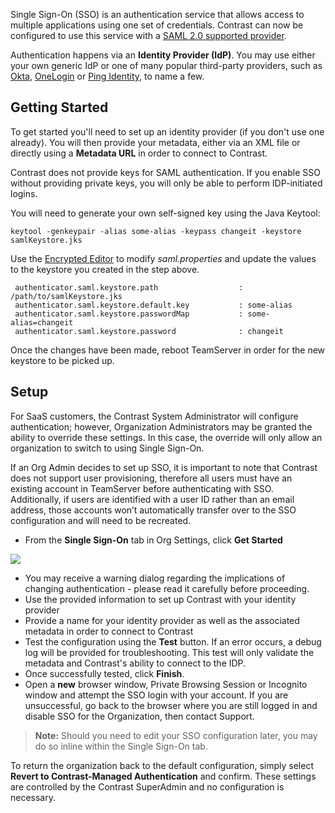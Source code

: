 <!--
title: "Single Sign-On"
description: "Overview of single sign-on authentication"
tags: "Admin Organization settings IP address hostname connect authenticate SSO"
-->

Single Sign-On (SSO) is an authentication service that allows access to multiple applications using one set of credentials. Contrast can now be configured to use this service with a [SAML 2.0 supported provider](https://docs.oasis-open.org/security/saml/v2.0/saml-core-2.0-os.pdf). 

Authentication happens via an **Identity Provider (IdP)**. You may use either your own generic IdP or one of many popular third-party providers, such as [Okta](https://www.okta.com/), [OneLogin](https://www.onelogin.com/) or [Ping Identity](https://www.pingidentity.com/en.html), to name a few. 

## Getting Started
To get started you'll need to set up an identity provider (if you don't use one already). You will then provide your metadata, either via an XML file or directly using a **Metadata URL** in order to connect to Contrast.

Contrast does not provide keys for SAML authentication. If you enable SSO without providing private keys, you will only be able to perform IDP-initiated logins.

You will need to generate your own self-signed key using the Java Keytool:

```
keytool -genkeypair -alias some-alias -keypass changeit -keystore samlKeystore.jks
```

Use the [Encrypted Editor](installation-setupconfig.html#encrypt) to modify *saml.properties* and update the values to the keystore you created in the step above. 

```
 authenticator.saml.keystore.path                  : /path/to/samlKeystore.jks
 authenticator.saml.keystore.default.key           : some-alias
 authenticator.saml.keystore.passwordMap           : some-alias=changeit
 authenticator.saml.keystore.password              : changeit
```
 
Once the changes have been made, reboot TeamServer in order for the new keystore to be picked up. 

## Setup 
For SaaS customers, the Contrast System Administrator will configure authentication; however, Organization Administrators may be granted the ability to override these settings. In this case, the override will only allow an organization to switch to using Single Sign-On.

If an Org Admin decides to set up SSO, it is important to note that Contrast does not support user provisioning, therefore all users must have an existing account in TeamServer before authenticating with SSO. Additionally, if users are identified with a user ID rather than an email address, those accounts won’t automatically transfer over to the SSO configuration and will need to be recreated.

* From the **Single Sign-On** tab in Org Settings, click **Get Started**

<a href="assets/images/SSOOrgSettings.png" rel="lightbox" title="Single Sign-On Onboarding - Org Settings"><img class="thumbnail" src="assets/images/SSOOrgSettings.png"/></a>

* You may receive a warning dialog regarding the implications of changing authentication - please read it carefully before proceeding.
* Use the provided information to set up Contrast with your identity provider
* Provide a name for your identity provider as well as the associated metadata in order to connect to Contrast
* Test the configuration using the **Test** button. If an error occurs, a debug log will be provided for troubleshooting. This test will only validate the metadata and Contrast's ability to connect to the IDP.  
* Once successfully tested, click **Finish**.
* Open a **new** browser window, Private Browsing Session or Incognito window and attempt the SSO login with your account. If you are unsuccessful, go back to the browser where you are still logged in and disable SSO for the Organization, then contact Support. 

>**Note:** Should you need to edit your SSO configuration later, you may do so inline within the Single Sign-On tab.

To return the organization back to the default configuration, simply select **Revert to Contrast-Managed Authentication** and confirm. These settings are controlled by the Contrast SuperAdmin and no configuration is necessary.

